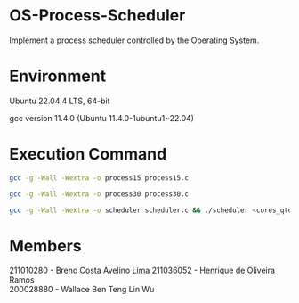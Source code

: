 # OS-Process-Scheduler

Implement a process scheduler controlled by the Operating System.

# Environment

Ubuntu 22.04.4 LTS, 64-bit

gcc version 11.4.0 (Ubuntu 11.4.0-1ubuntu1~22.04)

# Execution Command

```bash
gcc -g -Wall -Wextra -o process15 process15.c

gcc -g -Wall -Wextra -o process30 process30.c

gcc -g -Wall -Wextra -o scheduler scheduler.c && ./scheduler <cores_qtd>
```

# Members

211010280 - Breno Costa Avelino Lima
211036052 - Henrique de Oliveira Ramos  
200028880 - Wallace Ben Teng Lin Wu